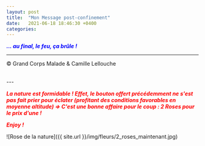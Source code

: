 ```yaml
---
layout: post
title:  "Mon Message post-confinement"
date:   2021-06-18 18:46:30 +0400
categories: 
---
```



<span style="color: blue">***... au final, le feu, ça brûle !***</span>
<br/>


---
&copy;  Grand Corps Malade & Camille Lellouche

<br>
---


<span style="color: red">***La nature est formidable ! Effet, le bouton offert précédemment ne s'est pas fait prier pour éclater (profitant des conditions favorables en moyenne altitude) => C'est une bonne affaire pour le coup : 2 Roses pour le prix d'une !***</span>

<span style="color: red">***Enjoy !***</span>

![Rose de la nature]({{ site.url }}/img/fleurs/2_roses_maintenant.jpg)